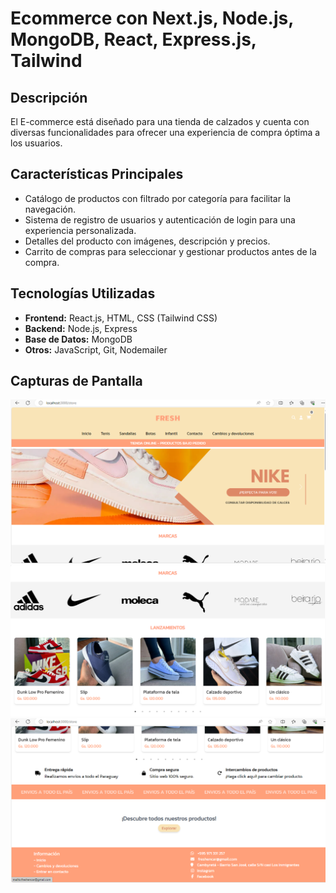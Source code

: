 # Ecommerce con Next.js, Node.js, MongoDB, React, Express.js, Tailwind
## Descripción
 El E-commerce está diseñado para una tienda de calzados y cuenta con diversas funcionalidades para ofrecer una experiencia de compra óptima a los usuarios.

## Características Principales

- Catálogo de productos con filtrado por categoría para facilitar la navegación.
- Sistema de registro de usuarios y autenticación de login para una experiencia personalizada.
- Detalles del producto con imágenes, descripción y precios.
- Carrito de compras  para seleccionar y gestionar productos antes de la compra.


## Tecnologías Utilizadas

- **Frontend:** React.js, HTML, CSS (Tailwind CSS)
- **Backend:** Node.js, Express
- **Base de Datos:** MongoDB
- **Otros:** JavaScript, Git, Nodemailer

## Capturas de Pantalla
![Página de inicio](screenshots/paginadeInicio.png)
![Página de inicio](screenshots/paginadeInicio2.png)
![Página de inicio](screenshots/paginadeInicio3.png)


